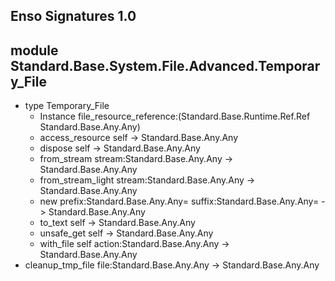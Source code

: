 ## Enso Signatures 1.0
## module Standard.Base.System.File.Advanced.Temporary_File
- type Temporary_File
    - Instance file_resource_reference:(Standard.Base.Runtime.Ref.Ref Standard.Base.Any.Any)
    - access_resource self -> Standard.Base.Any.Any
    - dispose self -> Standard.Base.Any.Any
    - from_stream stream:Standard.Base.Any.Any -> Standard.Base.Any.Any
    - from_stream_light stream:Standard.Base.Any.Any -> Standard.Base.Any.Any
    - new prefix:Standard.Base.Any.Any= suffix:Standard.Base.Any.Any= -> Standard.Base.Any.Any
    - to_text self -> Standard.Base.Any.Any
    - unsafe_get self -> Standard.Base.Any.Any
    - with_file self action:Standard.Base.Any.Any -> Standard.Base.Any.Any
- cleanup_tmp_file file:Standard.Base.Any.Any -> Standard.Base.Any.Any
